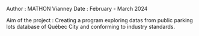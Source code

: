 Author : MATHON Vianney
Date   : February - March 2024

Aim of the project : Creating a program exploring datas from public parking lots database of Québec City and conforming to industry standards.
